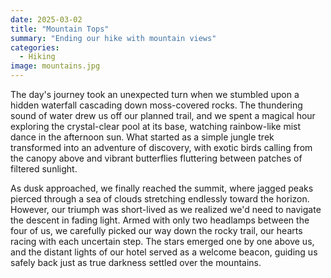 ```yaml
---
date: 2025-03-02
title: "Mountain Tops"
summary: "Ending our hike with mountain views"
categories:
  - Hiking
image: mountains.jpg
---
```


The day's journey took an unexpected turn when we stumbled upon a hidden waterfall cascading down moss-covered rocks. The thundering sound of water drew us off our planned trail, and we spent a magical hour exploring the crystal-clear pool at its base, watching rainbow-like mist dance in the afternoon sun. What started as a simple jungle trek transformed into an adventure of discovery, with exotic birds calling from the canopy above and vibrant butterflies fluttering between patches of filtered sunlight.

As dusk approached, we finally reached the summit, where jagged peaks pierced through a sea of clouds stretching endlessly toward the horizon. However, our triumph was short-lived as we realized we'd need to navigate the descent in fading light. Armed with only two headlamps between the four of us, we carefully picked our way down the rocky trail, our hearts racing with each uncertain step. The stars emerged one by one above us, and the distant lights of our hotel served as a welcome beacon, guiding us safely back just as true darkness settled over the mountains.
